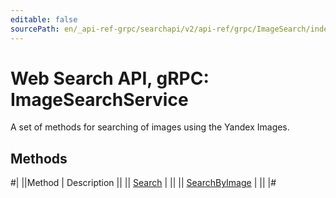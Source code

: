 ```yaml
---
editable: false
sourcePath: en/_api-ref-grpc/searchapi/v2/api-ref/grpc/ImageSearch/index.md
---
```


# Web Search API, gRPC: ImageSearchService

A set of methods for searching of images using the Yandex Images.

## Methods

#|
||Method | Description ||
|| [Search](search.md) |  ||
|| [SearchByImage](searchByImage.md) |  ||
|#